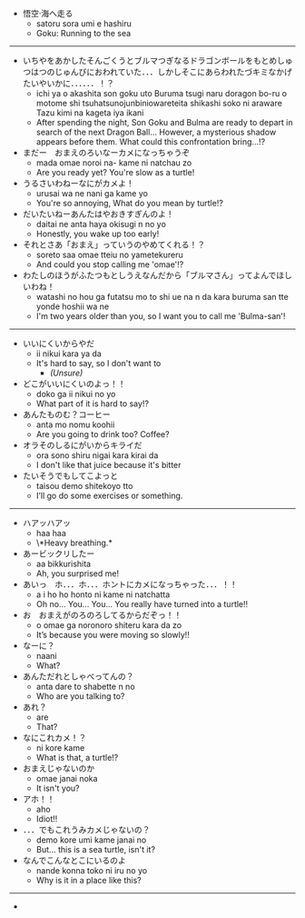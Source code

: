 - 悟空·海へ走る
	- satoru sora umi e hashiru
	- Goku: Running to the sea

---
- いちやをあかしたそんごくうとブルマつぎなるドラゴンボールをもとめしゅつはつのじゅんびにおわれていた．．．しかしそこにあらわれたづキミなかげたいやいかに．．．．．．！？
	- ichi ya o akashita son goku uto Buruma tsugi naru doragon bo-ru o motome shi tsuhatsunojunbiniowareteita shikashi soko ni araware Tazu kimi na kageta iya ikani
	- After spending the night, Son Goku and Bulma are ready to depart in search of the next Dragon Ball... However, a mysterious shadow appears before them. What could this confrontation bring...!?
- まだー　おまえのろいなーカメになっちゃうぞ
	- mada omae noroi na- kame ni natchau zo
	- Are you ready yet? You're slow as a turtle!
- うるさいわねーなにがカメよ！
	- urusai wa ne nani ga kame yo
	- You're so annoying, What do you mean by turtle!?
- だいたいねーあんたはやおきすぎんのよ！
	- daitai ne anta haya okisugi n no yo
	- Honestly, you wake up too early!
- それとさあ「おまえ」っていうのやめてくれる！？
	- soreto saa omae tteiu no yametekureru
	- And could you stop calling me 'omae'!?
- わたしのほうがふたつもとしうえなんだから「ブルマさん」ってよんでほしいわね！
	- watashi no hou ga futatsu mo to shi ue na n da kara buruma san tte yonde hoshii wa ne
	- I'm two years older than you, so I want you to call me 'Bulma-san'!

---
- いいにくいからやだ
	- ii nikui kara ya da
	- It's hard to say, so I don't want to
		- *(Unsure)*
- どこがいいにくいのよっ！！
	- doko ga ii nikui no yo
	- What part of it is hard to say!?
- あんたものむ？コーヒー
	- anta mo nomu koohii
	- Are you going to drink too? Coffee?
- オラそのしるにがいからキライだ
	- ora sono shiru nigai kara kirai da
	- I don't like that juice because it's bitter
- たいそうでもしてこよっと
	- taisou demo shitekoyo tto
	- I’ll go do some exercises or something.

---
- ハアッハアッ
	- haa haa
	- \\\*Heavy breathing.\*
- あービックリしたー
	- aa bikkurishita
	- Ah, you surprised me!
- あいっ　ホ．．．ホ．．．ホントにカメになっちゃった．．．！！
	- a i ho ho honto ni kame ni natchatta
	- Oh no... You... You... You really have turned into a turtle!!
- お　おまえがのろのろしてるからだぞっ！！
	- o omae ga noronoro shiteru kara da zo
	- It’s because you were moving so slowly!!
- なーに？
	- naani
	- What?
- あんただれとしゃべってんの？
	- anta dare to shabette n no
	- Who are you talking to?
- あれ？
	- are
	- That?
- なにこれカメ！？
	- ni kore kame
	- What is that, a turtle!?
- おまえじゃないのか
	- omae janai noka
	- It isn't you?
- アホ！！
	- aho
	- Idiot!!
- ．．．でもこれうみカメじゃないの？
	- demo kore umi kame janai no
	- But... this is a sea turtle, isn't it?
- なんでこんなとこにいるのよ
	- nande konna toko ni iru no yo
	- Why is it in a place like this?

---
- 